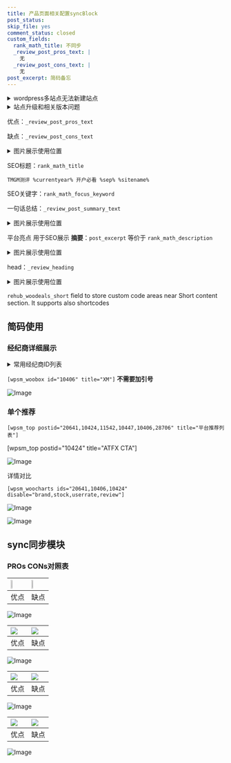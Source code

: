 ```yaml
---
title: 产品页面相关配置syncBlock
post_status: 
skip_file: yes
comment_status: closed
custom_fields:
  rank_math_title: 不同步
  _review_post_pros_text: |
    无
  _review_post_cons_text: |
    无
post_excerpt: 简码备忘
---
```

<details><summary>wordpress多站点无法新建站点</summary>

<li>和报错需要清理cookies一样的原因</li>
<li>wp-config.php里面<code>define( 'SUBDOMAIN_INSTALL', false );//子域名安装</code></li>
<li>新建子站点是用<code>define( 'SUBDOMAIN_INSTALL', true);//子域名安装</code> 完成以后，改成<code>false</code></li>
</details>

<details><summary>站点升级和相关版本问题</summary>

<p>wordpress：5.9.9
woocommerce：7.5.1
出现问题的地方：主题选项里面>><strong>Product layout >>compact style</strong></p>
<p>如何出现没有用过的字段 导致无法保存。先导出配置 然后进行修改，后面再次恢复即可。</p>
<p>出现部分字段无法显示时，需要返回默认布局后，对产品进行保存就好了。</p>
<p></p>
</details>

优点：`_review_post_pros_text`

缺点：`_review_post_cons_text`

<details><summary>图片展示使用位置</summary>

<img src="https://prod-files-secure.s3.us-west-2.amazonaws.com/39ed1227-6d7d-4570-be36-9ccd4a2c4241/f51d3d83-55d4-4bdf-9604-f37ec77ab556/Untitled.png?X-Amz-Algorithm=AWS4-HMAC-SHA256&X-Amz-Content-Sha256=UNSIGNED-PAYLOAD&X-Amz-Credential=ASIAZI2LB466Y2UF225S%2F20250629%2Fus-west-2%2Fs3%2Faws4_request&X-Amz-Date=20250629T045516Z&X-Amz-Expires=3600&X-Amz-Security-Token=IQoJb3JpZ2luX2VjEKD%2F%2F%2F%2F%2F%2F%2F%2F%2F%2FwEaCXVzLXdlc3QtMiJIMEYCIQCPruSPmbULrpLyj3WXSd3ZLoGJ2QctMNnr61Ju%2Ffm3SQIhAL9AZQGKGke03q7gTuTxLNvMx4AuVQJE0LMrVOtLMUGYKogECJn%2F%2F%2F%2F%2F%2F%2F%2F%2F%2FwEQABoMNjM3NDIzMTgzODA1Igy5DAdR%2B3QB9aVPTp4q3AOrCPOwItb3JjCcu%2BX18uoY7wwacMEZ2WzyJssjeFegYcruRVm6EKE6A5f0OIeqP4ybjddkESDqqeUljxtRmYBewio3d1A3U96bzCzX%2BqlH2ZEL7TA8Sah%2Basd2E1NaeTVnx7lJt2uzwRnWr11oNOLyOC6g03eFFH5kqSE0vUMsnSdUsohC6B%2BFT7de%2Fz1J0NuvhuOSAzCXeGP9vTzVa5b3qFD%2Fjbdls7116FeZsMu81eL23vJAWNIx%2Fez0M9qfrohOifYrI%2FadL0xCT%2F2EXDPQZXe9wdAj%2F8iBXy25tpjbUKfSVmz%2FhaZsZ6KZxzCqk3mgPp%2BgbI9QRqq1oypqwE9%2FrYrULwinA0H3L0G4%2BHo0l2AJPGicPRFE91YTgv2JQyu%2FLJyKdPbP5NID5NEw1azxZBSyotL8aw3JYVC%2BwqnlXWOyt1pGf4DyQuMaWuRPsHdPukixh%2B3kggZiF60ezwDy%2BEsH%2Fpp%2FynbmcTDlY8A96gxVm29G9gj2t9N4wbbLQxGm%2FTOooSXAa5UCbxFWIWyw%2B%2FZLQtj%2BRyB7OSk2JC%2F9dBbFLB2YLenVwv59i7GqxAoWG8aqW0k17kfFYkEWblstI%2Bjzrq6z9nq7bLAHC%2Bm6MQAhA14B9Uy3rzwuhjC8%2BoHDBjqkAVrIoGzbWicxcvuMH3ztWHftgLvW9iNrTWglkNCpxa7bjDm4Z%2B0pvTTbn%2BkHMP3J%2BIAtnrr9dC3qlukJnoqPpw5U2LnEmFzaNXZXI%2BfBh3HdiKFlCOE%2FbSRF77DYAN%2B6da795VChkuFvUTiEYzMOSEI1mEprMfwXgkjCMr6jgtJ7T4S9bwGezslNQ0gyUbXq7kx5IPAznswM4NThh6bdr%2FVHBkO1&X-Amz-Signature=8c45e6666f393b7875b48826487f668ac6cc2a494f5b0d543b3199491b0ecb5e&X-Amz-SignedHeaders=host&x-amz-checksum-mode=ENABLED&x-id=GetObject" alt="Image">
</details>

SEO标题：`rank_math_title`

`TMGM测评 %currentyear% 开户必看 %sep% %sitename%`

SEO关键字：`rank_math_focus_keyword`

一句话总结：`_review_post_summary_text`

<details><summary>图片展示使用位置</summary>

<img src="https://prod-files-secure.s3.us-west-2.amazonaws.com/39ed1227-6d7d-4570-be36-9ccd4a2c4241/4b96a922-296c-4f4e-8630-d1c870cbce01/Untitled.png?X-Amz-Algorithm=AWS4-HMAC-SHA256&X-Amz-Content-Sha256=UNSIGNED-PAYLOAD&X-Amz-Credential=ASIAZI2LB466WJIQN43Q%2F20250629%2Fus-west-2%2Fs3%2Faws4_request&X-Amz-Date=20250629T045516Z&X-Amz-Expires=3600&X-Amz-Security-Token=IQoJb3JpZ2luX2VjEKD%2F%2F%2F%2F%2F%2F%2F%2F%2F%2FwEaCXVzLXdlc3QtMiJHMEUCIQD83hMLu1eQjW6HvVvFZZ36H5%2BcaQbBrYwhmXHE9aIzxwIgQ1U2%2FIKt9S8CAEBTorou5hSzROP1TqgaubOMJ8E24QMqiAQImf%2F%2F%2F%2F%2F%2F%2F%2F%2F%2FARAAGgw2Mzc0MjMxODM4MDUiDMxUPgrnS3g%2BaKTx6SrcA80Mmxzq13%2F3hubUlr4KJf6e%2FL67DYHM8axFcGtk2lV%2BtJRjSb7bKHYHgxV3NlpS0yYFBE%2BM%2FlcNSKBC8mlNB%2Bv204VdZPnLLW58S%2BCziQlpA7CAULEKKA1DuLxhCxh4L0euw1Kim%2F0Nci7rV%2FhiuWa9WVct0NWds7IRmp0fB6q%2F8WLv%2Brw3KOz1einsLR8EJnLOT2gg7U2dwTrkwJ%2Fn3ghxyyIHCuFmQauRoIEbtATdiaCF3zX%2FZjpTJgxH%2B9wLMqR8fzZzkr2HmGLiYc3pK9PJqe0nNGJCNVJ0Z5c6v0sHqKSEtOTWvc5NevALgzYCp1DGa%2FRYfIcTr1gVd1%2BlKO9PPbjWO9pKNnfN3bvATQs1RYEeWA397PlKhBWJsH7zOpRu8uLCqSAOgMl4fAgI7ThpyXUsG8Hj6CqsvwEqaysyC8bEFSK5sptkqwJhcQx4dlZewkQdzdC9O%2BGGu%2B59FtGFmgrDUEnG0f7nvtUSyR6r29q%2BED0w0cEonThnqO0F8%2FMVgMXQN%2BjWBV4G1X7IypuO5HB6HlbKs3ND1%2F5NDfcfm1Ciev8qj23CmAAe69zvh5fOkqX0iJL63WDVsfYRQziPr7jvnDjyT6ufy44C5idf4kUMTMWUJeRPy1%2BfMOP5gcMGOqUBU7CVxgcn1VXa5VtyKWAR1xS%2Fv%2FNkESpp9Ff%2BjS73qNtIrjJAiaOeNKMwu1p5novasiwDgKCm%2B3Euz807zK94l%2Bhd6O6EsxS3JZnGHasn6ByjMOUFWmSkt5bAJMOKcX7QqeNXq5E3QeWvTSLR4O0y8x2Tcl9tsXIqE94oj2P%2BcWkAmtp4m%2BUaGj78BSV93umskTiDZSLXtSNcN%2FPtXErn492ya0dZ&X-Amz-Signature=d3c7b4fcc98722c696afea75f8a610706fecd59dcef6a50407274139bb2bcb46&X-Amz-SignedHeaders=host&x-amz-checksum-mode=ENABLED&x-id=GetObject" alt="Image">
</details>

平台亮点 用于SEO展示 **摘要**：`post_excerpt`  等价于 `rank_math_description`

<details><summary>图片展示使用位置</summary>

<img src="https://prod-files-secure.s3.us-west-2.amazonaws.com/39ed1227-6d7d-4570-be36-9ccd4a2c4241/1ee11f63-b60a-4dfe-a7a7-d58ff23b5d88/Untitled.png?X-Amz-Algorithm=AWS4-HMAC-SHA256&X-Amz-Content-Sha256=UNSIGNED-PAYLOAD&X-Amz-Credential=ASIAZI2LB466ZOYDHR3S%2F20250629%2Fus-west-2%2Fs3%2Faws4_request&X-Amz-Date=20250629T045517Z&X-Amz-Expires=3600&X-Amz-Security-Token=IQoJb3JpZ2luX2VjEKD%2F%2F%2F%2F%2F%2F%2F%2F%2F%2FwEaCXVzLXdlc3QtMiJGMEQCIFDhdYcwDiHTgCzr%2BFO%2BH%2FA%2FtQuz%2FuBwMOBq7cqd%2BSKsAiA1QMPU9kGKovlO6dRn%2FgUzIeZfbC684fQXspfUqRiPTCqIBAiZ%2F%2F%2F%2F%2F%2F%2F%2F%2F%2F8BEAAaDDYzNzQyMzE4MzgwNSIM3dW%2BPEnCQ6rNRsVfKtwDWx5V03exKVpIR8LrdGnHnW5zDovhUF48GGO9aArxlcJ%2Bv67rVcsuBwDugG0HzmJqkB1bxQUbZqRCl2nCIJYIOFokEwnUW0NnwioiLuX841%2BXVnLgTJs%2F3JWoun6k%2BYKV0j8ePOaCJKx963s%2BwXp%2BjoU4uG3k9BGknNcinqIagThMArP1Q%2F%2FjHAxJbjSa2Wd9hA0mhsdRf5EcODuQEU4FWzPgtR4oNdy7w8pG%2BExH78S9auUtzkgufMah1G7X8ighwN45Nm5%2BCZaTcJ8GBg30Uqe95CStE%2FFHUseFWOW4b1DDwST0Wf2dpokHx1HjdgZmcRJ2i4JVSTcgWkakLlAV%2BtHeIbfxmBAqb64ilKq4yHsVDZ10fyaPJWds2x6c8jz1K9BPI33okFzw4dEYikpWCv%2FSmVjVEBCNyURMyg5aqnijj2kBK3fIGY%2FpMvnLTGBWB%2F0FqPH1D21DaQUIdAax5WWeQGe4HA3U7qeBptBwj47aetUkSImlZIvf1E4oObVRaXiqqq%2BeLtfHtQ0mYrFWDAI8WaiQcgSvrt1DOLldCukeM2JFHGu%2BqQeiMigsgEY28uBSUQO2ncWZp3zNwIm1CpNig8SgbQsutRWbhZGCrBG3s6ac4TUXfncxW8wwqPmBwwY6pgFmF%2BnMngIchsIFTsCp4m7YR03z2YXfaX%2F9KjC2E7Pv6NFbjSRlcnOK2H2pYvSPm0bGFA3K6a%2FOmhTZG6ZYu%2B1wydd8sjoJZEaALIOo6uUIBIaacg%2FYvev%2BEEtAEbf7sDX%2FxzEjAOa%2BEv5JbGRW%2FyPWGRooDY0bqpOoRAd6Ad0fJnkukediYpOhTJAwFB46UXnxEOPNYGJnKAx2KvKjxuFkqTprQfiA&X-Amz-Signature=b36fcca0869e8b26a852a885d9e888a9dfba576939ab407a96c8f3d392caed52&X-Amz-SignedHeaders=host&x-amz-checksum-mode=ENABLED&x-id=GetObject" alt="Image">
<img src="https://prod-files-secure.s3.us-west-2.amazonaws.com/39ed1227-6d7d-4570-be36-9ccd4a2c4241/ad4118b5-78d8-4fbe-801e-3b29b5d99c01/Untitled.png?X-Amz-Algorithm=AWS4-HMAC-SHA256&X-Amz-Content-Sha256=UNSIGNED-PAYLOAD&X-Amz-Credential=ASIAZI2LB466ZOYDHR3S%2F20250629%2Fus-west-2%2Fs3%2Faws4_request&X-Amz-Date=20250629T045517Z&X-Amz-Expires=3600&X-Amz-Security-Token=IQoJb3JpZ2luX2VjEKD%2F%2F%2F%2F%2F%2F%2F%2F%2F%2FwEaCXVzLXdlc3QtMiJGMEQCIFDhdYcwDiHTgCzr%2BFO%2BH%2FA%2FtQuz%2FuBwMOBq7cqd%2BSKsAiA1QMPU9kGKovlO6dRn%2FgUzIeZfbC684fQXspfUqRiPTCqIBAiZ%2F%2F%2F%2F%2F%2F%2F%2F%2F%2F8BEAAaDDYzNzQyMzE4MzgwNSIM3dW%2BPEnCQ6rNRsVfKtwDWx5V03exKVpIR8LrdGnHnW5zDovhUF48GGO9aArxlcJ%2Bv67rVcsuBwDugG0HzmJqkB1bxQUbZqRCl2nCIJYIOFokEwnUW0NnwioiLuX841%2BXVnLgTJs%2F3JWoun6k%2BYKV0j8ePOaCJKx963s%2BwXp%2BjoU4uG3k9BGknNcinqIagThMArP1Q%2F%2FjHAxJbjSa2Wd9hA0mhsdRf5EcODuQEU4FWzPgtR4oNdy7w8pG%2BExH78S9auUtzkgufMah1G7X8ighwN45Nm5%2BCZaTcJ8GBg30Uqe95CStE%2FFHUseFWOW4b1DDwST0Wf2dpokHx1HjdgZmcRJ2i4JVSTcgWkakLlAV%2BtHeIbfxmBAqb64ilKq4yHsVDZ10fyaPJWds2x6c8jz1K9BPI33okFzw4dEYikpWCv%2FSmVjVEBCNyURMyg5aqnijj2kBK3fIGY%2FpMvnLTGBWB%2F0FqPH1D21DaQUIdAax5WWeQGe4HA3U7qeBptBwj47aetUkSImlZIvf1E4oObVRaXiqqq%2BeLtfHtQ0mYrFWDAI8WaiQcgSvrt1DOLldCukeM2JFHGu%2BqQeiMigsgEY28uBSUQO2ncWZp3zNwIm1CpNig8SgbQsutRWbhZGCrBG3s6ac4TUXfncxW8wwqPmBwwY6pgFmF%2BnMngIchsIFTsCp4m7YR03z2YXfaX%2F9KjC2E7Pv6NFbjSRlcnOK2H2pYvSPm0bGFA3K6a%2FOmhTZG6ZYu%2B1wydd8sjoJZEaALIOo6uUIBIaacg%2FYvev%2BEEtAEbf7sDX%2FxzEjAOa%2BEv5JbGRW%2FyPWGRooDY0bqpOoRAd6Ad0fJnkukediYpOhTJAwFB46UXnxEOPNYGJnKAx2KvKjxuFkqTprQfiA&X-Amz-Signature=49482b6c81601cd8672f30a39819d5c0f4ea0b2389d1d4a617da7822d105ab79&X-Amz-SignedHeaders=host&x-amz-checksum-mode=ENABLED&x-id=GetObject" alt="Image">
<img src="https://prod-files-secure.s3.us-west-2.amazonaws.com/39ed1227-6d7d-4570-be36-9ccd4a2c4241/a38cf7c9-a79c-4b64-9e94-13589fe0758b/Untitled.png?X-Amz-Algorithm=AWS4-HMAC-SHA256&X-Amz-Content-Sha256=UNSIGNED-PAYLOAD&X-Amz-Credential=ASIAZI2LB466ZOYDHR3S%2F20250629%2Fus-west-2%2Fs3%2Faws4_request&X-Amz-Date=20250629T045517Z&X-Amz-Expires=3600&X-Amz-Security-Token=IQoJb3JpZ2luX2VjEKD%2F%2F%2F%2F%2F%2F%2F%2F%2F%2FwEaCXVzLXdlc3QtMiJGMEQCIFDhdYcwDiHTgCzr%2BFO%2BH%2FA%2FtQuz%2FuBwMOBq7cqd%2BSKsAiA1QMPU9kGKovlO6dRn%2FgUzIeZfbC684fQXspfUqRiPTCqIBAiZ%2F%2F%2F%2F%2F%2F%2F%2F%2F%2F8BEAAaDDYzNzQyMzE4MzgwNSIM3dW%2BPEnCQ6rNRsVfKtwDWx5V03exKVpIR8LrdGnHnW5zDovhUF48GGO9aArxlcJ%2Bv67rVcsuBwDugG0HzmJqkB1bxQUbZqRCl2nCIJYIOFokEwnUW0NnwioiLuX841%2BXVnLgTJs%2F3JWoun6k%2BYKV0j8ePOaCJKx963s%2BwXp%2BjoU4uG3k9BGknNcinqIagThMArP1Q%2F%2FjHAxJbjSa2Wd9hA0mhsdRf5EcODuQEU4FWzPgtR4oNdy7w8pG%2BExH78S9auUtzkgufMah1G7X8ighwN45Nm5%2BCZaTcJ8GBg30Uqe95CStE%2FFHUseFWOW4b1DDwST0Wf2dpokHx1HjdgZmcRJ2i4JVSTcgWkakLlAV%2BtHeIbfxmBAqb64ilKq4yHsVDZ10fyaPJWds2x6c8jz1K9BPI33okFzw4dEYikpWCv%2FSmVjVEBCNyURMyg5aqnijj2kBK3fIGY%2FpMvnLTGBWB%2F0FqPH1D21DaQUIdAax5WWeQGe4HA3U7qeBptBwj47aetUkSImlZIvf1E4oObVRaXiqqq%2BeLtfHtQ0mYrFWDAI8WaiQcgSvrt1DOLldCukeM2JFHGu%2BqQeiMigsgEY28uBSUQO2ncWZp3zNwIm1CpNig8SgbQsutRWbhZGCrBG3s6ac4TUXfncxW8wwqPmBwwY6pgFmF%2BnMngIchsIFTsCp4m7YR03z2YXfaX%2F9KjC2E7Pv6NFbjSRlcnOK2H2pYvSPm0bGFA3K6a%2FOmhTZG6ZYu%2B1wydd8sjoJZEaALIOo6uUIBIaacg%2FYvev%2BEEtAEbf7sDX%2FxzEjAOa%2BEv5JbGRW%2FyPWGRooDY0bqpOoRAd6Ad0fJnkukediYpOhTJAwFB46UXnxEOPNYGJnKAx2KvKjxuFkqTprQfiA&X-Amz-Signature=8c6a1af556e3d64de1e51d0bb1850f2c200bafd67616294629b809b373e45650&X-Amz-SignedHeaders=host&x-amz-checksum-mode=ENABLED&x-id=GetObject" alt="Image">
<img src="https://prod-files-secure.s3.us-west-2.amazonaws.com/39ed1227-6d7d-4570-be36-9ccd4a2c4241/7da6fc1e-d2ac-42ae-8c75-cb5749aa18f6/Untitled.png?X-Amz-Algorithm=AWS4-HMAC-SHA256&X-Amz-Content-Sha256=UNSIGNED-PAYLOAD&X-Amz-Credential=ASIAZI2LB466ZOYDHR3S%2F20250629%2Fus-west-2%2Fs3%2Faws4_request&X-Amz-Date=20250629T045517Z&X-Amz-Expires=3600&X-Amz-Security-Token=IQoJb3JpZ2luX2VjEKD%2F%2F%2F%2F%2F%2F%2F%2F%2F%2FwEaCXVzLXdlc3QtMiJGMEQCIFDhdYcwDiHTgCzr%2BFO%2BH%2FA%2FtQuz%2FuBwMOBq7cqd%2BSKsAiA1QMPU9kGKovlO6dRn%2FgUzIeZfbC684fQXspfUqRiPTCqIBAiZ%2F%2F%2F%2F%2F%2F%2F%2F%2F%2F8BEAAaDDYzNzQyMzE4MzgwNSIM3dW%2BPEnCQ6rNRsVfKtwDWx5V03exKVpIR8LrdGnHnW5zDovhUF48GGO9aArxlcJ%2Bv67rVcsuBwDugG0HzmJqkB1bxQUbZqRCl2nCIJYIOFokEwnUW0NnwioiLuX841%2BXVnLgTJs%2F3JWoun6k%2BYKV0j8ePOaCJKx963s%2BwXp%2BjoU4uG3k9BGknNcinqIagThMArP1Q%2F%2FjHAxJbjSa2Wd9hA0mhsdRf5EcODuQEU4FWzPgtR4oNdy7w8pG%2BExH78S9auUtzkgufMah1G7X8ighwN45Nm5%2BCZaTcJ8GBg30Uqe95CStE%2FFHUseFWOW4b1DDwST0Wf2dpokHx1HjdgZmcRJ2i4JVSTcgWkakLlAV%2BtHeIbfxmBAqb64ilKq4yHsVDZ10fyaPJWds2x6c8jz1K9BPI33okFzw4dEYikpWCv%2FSmVjVEBCNyURMyg5aqnijj2kBK3fIGY%2FpMvnLTGBWB%2F0FqPH1D21DaQUIdAax5WWeQGe4HA3U7qeBptBwj47aetUkSImlZIvf1E4oObVRaXiqqq%2BeLtfHtQ0mYrFWDAI8WaiQcgSvrt1DOLldCukeM2JFHGu%2BqQeiMigsgEY28uBSUQO2ncWZp3zNwIm1CpNig8SgbQsutRWbhZGCrBG3s6ac4TUXfncxW8wwqPmBwwY6pgFmF%2BnMngIchsIFTsCp4m7YR03z2YXfaX%2F9KjC2E7Pv6NFbjSRlcnOK2H2pYvSPm0bGFA3K6a%2FOmhTZG6ZYu%2B1wydd8sjoJZEaALIOo6uUIBIaacg%2FYvev%2BEEtAEbf7sDX%2FxzEjAOa%2BEv5JbGRW%2FyPWGRooDY0bqpOoRAd6Ad0fJnkukediYpOhTJAwFB46UXnxEOPNYGJnKAx2KvKjxuFkqTprQfiA&X-Amz-Signature=d4da73557d6a15387db298bddf304018d5ca0184d694905efa5beab4550b9417&X-Amz-SignedHeaders=host&x-amz-checksum-mode=ENABLED&x-id=GetObject" alt="Image">
<img src="https://prod-files-secure.s3.us-west-2.amazonaws.com/39ed1227-6d7d-4570-be36-9ccd4a2c4241/7e97f40a-eaee-47f5-b2f9-475f96808fa7/Untitled.png?X-Amz-Algorithm=AWS4-HMAC-SHA256&X-Amz-Content-Sha256=UNSIGNED-PAYLOAD&X-Amz-Credential=ASIAZI2LB466ZOYDHR3S%2F20250629%2Fus-west-2%2Fs3%2Faws4_request&X-Amz-Date=20250629T045517Z&X-Amz-Expires=3600&X-Amz-Security-Token=IQoJb3JpZ2luX2VjEKD%2F%2F%2F%2F%2F%2F%2F%2F%2F%2FwEaCXVzLXdlc3QtMiJGMEQCIFDhdYcwDiHTgCzr%2BFO%2BH%2FA%2FtQuz%2FuBwMOBq7cqd%2BSKsAiA1QMPU9kGKovlO6dRn%2FgUzIeZfbC684fQXspfUqRiPTCqIBAiZ%2F%2F%2F%2F%2F%2F%2F%2F%2F%2F8BEAAaDDYzNzQyMzE4MzgwNSIM3dW%2BPEnCQ6rNRsVfKtwDWx5V03exKVpIR8LrdGnHnW5zDovhUF48GGO9aArxlcJ%2Bv67rVcsuBwDugG0HzmJqkB1bxQUbZqRCl2nCIJYIOFokEwnUW0NnwioiLuX841%2BXVnLgTJs%2F3JWoun6k%2BYKV0j8ePOaCJKx963s%2BwXp%2BjoU4uG3k9BGknNcinqIagThMArP1Q%2F%2FjHAxJbjSa2Wd9hA0mhsdRf5EcODuQEU4FWzPgtR4oNdy7w8pG%2BExH78S9auUtzkgufMah1G7X8ighwN45Nm5%2BCZaTcJ8GBg30Uqe95CStE%2FFHUseFWOW4b1DDwST0Wf2dpokHx1HjdgZmcRJ2i4JVSTcgWkakLlAV%2BtHeIbfxmBAqb64ilKq4yHsVDZ10fyaPJWds2x6c8jz1K9BPI33okFzw4dEYikpWCv%2FSmVjVEBCNyURMyg5aqnijj2kBK3fIGY%2FpMvnLTGBWB%2F0FqPH1D21DaQUIdAax5WWeQGe4HA3U7qeBptBwj47aetUkSImlZIvf1E4oObVRaXiqqq%2BeLtfHtQ0mYrFWDAI8WaiQcgSvrt1DOLldCukeM2JFHGu%2BqQeiMigsgEY28uBSUQO2ncWZp3zNwIm1CpNig8SgbQsutRWbhZGCrBG3s6ac4TUXfncxW8wwqPmBwwY6pgFmF%2BnMngIchsIFTsCp4m7YR03z2YXfaX%2F9KjC2E7Pv6NFbjSRlcnOK2H2pYvSPm0bGFA3K6a%2FOmhTZG6ZYu%2B1wydd8sjoJZEaALIOo6uUIBIaacg%2FYvev%2BEEtAEbf7sDX%2FxzEjAOa%2BEv5JbGRW%2FyPWGRooDY0bqpOoRAd6Ad0fJnkukediYpOhTJAwFB46UXnxEOPNYGJnKAx2KvKjxuFkqTprQfiA&X-Amz-Signature=17124537e86820600e6b7417a253dc597470255248fd994c1a5875ad49fbe439&X-Amz-SignedHeaders=host&x-amz-checksum-mode=ENABLED&x-id=GetObject" alt="Image">
</details>

head：`_review_heading`

<details><summary>图片展示使用位置</summary>

<img src="https://prod-files-secure.s3.us-west-2.amazonaws.com/39ed1227-6d7d-4570-be36-9ccd4a2c4241/3a4650ad-9887-415c-889a-edd51fa54f27/Untitled.png?X-Amz-Algorithm=AWS4-HMAC-SHA256&X-Amz-Content-Sha256=UNSIGNED-PAYLOAD&X-Amz-Credential=ASIAZI2LB4664WBRBS6O%2F20250629%2Fus-west-2%2Fs3%2Faws4_request&X-Amz-Date=20250629T045517Z&X-Amz-Expires=3600&X-Amz-Security-Token=IQoJb3JpZ2luX2VjEKD%2F%2F%2F%2F%2F%2F%2F%2F%2F%2FwEaCXVzLXdlc3QtMiJHMEUCIDEV5k3M4o8Uj5GekbgJ8jhAY9wmv%2FcDVzC%2BkbeJDsZwAiEApGIBjb3r4K2%2BT17bNk%2BNmxDWowumkcDBsaNsZhnCjqUqiAQImf%2F%2F%2F%2F%2F%2F%2F%2F%2F%2FARAAGgw2Mzc0MjMxODM4MDUiDKtwRO43PSFaZuKT2SrcA3a3MlGo0BFgl5PHqRswDqCXUvi2NexdGtX%2BXSLExkRXfanJ%2BwbfigEf2t%2B0A%2B4AIXROYu%2FxWLj3CvnzK46%2B43ZHAVEpXgmdfFG026cE2Ctj1%2B2xKBPSRhJUrp4RAmtCocIdvwWsUkcHP91rAqZBnkf0skc7IoWplWgejsMSR8Hpa3fSnhUn6Jm88Lbaqv65XXws7yfve4eK7HmLke5i7JrOn4dIfTkVUYqkgnhaxAOcZjRZCBBqfl85ptGjIsCNSizWEzoijlS2ZoLsU1pI7wO%2BkvqQ%2Bg3IO79UCq4JLFRwJHdnnYk4veYuMqX3LM%2FHtV%2F9B0Qzeo0XOCTgvjANO8XT%2Bz775gOOQSKqZKp7AXV7pgp%2BA%2BA24Esc2HGio%2FcV%2FGtdl83x%2FH6c75FwiiSShANAEWJho8ixwyvVP0AdS2agdE%2FNYtD1yQgniobaigFBG36wlZIyDpp9Vk9rfPkKMmWDbKW96RCnfbBgrbDMe38VtdTSPG1ebg6cTep0Gu%2BuWlosfLguTE6osAaYVkCXgjqU%2BQy9gNFVWjLupiSzn21gkMjo9fLvjEm7IV1Kk0CNy2yHuewSDoyKKyaqg0j9Dt73xQVqGGsWjjFSwOr%2Bi9ITg67HIYoY17VCczPLMOv1gcMGOqUBMCQ24GohMy9nY%2B9boa0DPVQd%2BU6e2kg54ypsXWmjEdvi53X9tOKCH2A%2Fo7OSGwMHJL6VEid70sGKmOkjipuxD44il9f9QWmZUnmcI8z1Z4hN6qxYZfXzCxPEhcGfmoIVLmUUeB3kZKuLQqIdTDibHoAkqTyyVfUPtOFoY3CSc2797ssivueypD2utGn9Kkb9GiOZZlo6%2BtN83bQzfFY4Pugi2obD&X-Amz-Signature=7e8f7edac8c648b21129f94bbae86a17f322499c0486bbc9cf3541674cd03825&X-Amz-SignedHeaders=host&x-amz-checksum-mode=ENABLED&x-id=GetObject" alt="Image">
</details>

`rehub_woodeals_short`	field to store custom code areas near Short content section. It supports also shortcodes



## 简码使用

### 经纪商详细展示

<details><summary>常用经纪商ID列表</summary>

<pre><code class="php">嘉盛 ===> 20641  [wpsm_woobox id="20641" title="嘉盛"]
易信easymarkets ===> 11542  [wpsm_woobox id="11542" title="易信easymarkets"]
ATFX外汇 ===> 10424  [wpsm_woobox id="10424" title="ATFX"]
XM ===> 10406  [wpsm_woobox id="10406" title="XM"]
TMGM ===> 29622  [wpsm_woobox id="29622" title="TMGM"]
HYCM ===> 10447  [wpsm_woobox id="10447" title="HYCM"]
fpmarkets澳福外汇 ===> 20639  [wpsm_woobox id="20639" title="fpmarkets澳福外汇"]</code></pre>
</details>

`[wpsm_woobox id="10406" title="XM"]` **不需要加引号**

![Image](https://prod-files-secure.s3.us-west-2.amazonaws.com/39ed1227-6d7d-4570-be36-9ccd4a2c4241/4f898f9d-0fa7-4e43-acd3-ac6bc7be575a/Untitled.png?X-Amz-Algorithm=AWS4-HMAC-SHA256&X-Amz-Content-Sha256=UNSIGNED-PAYLOAD&X-Amz-Credential=ASIAZI2LB466UPJ36EU7%2F20250629%2Fus-west-2%2Fs3%2Faws4_request&X-Amz-Date=20250629T045515Z&X-Amz-Expires=3600&X-Amz-Security-Token=IQoJb3JpZ2luX2VjEKD%2F%2F%2F%2F%2F%2F%2F%2F%2F%2FwEaCXVzLXdlc3QtMiJGMEQCIHpKSwOKAHnEzEwqXJPqTKF7XgevwZkwl0cE8kxyY6UOAiAP7BXP80tNrXMOSDMdY71Z6QWRLFjeS0ObR3sEAUJ5CCqIBAiZ%2F%2F%2F%2F%2F%2F%2F%2F%2F%2F8BEAAaDDYzNzQyMzE4MzgwNSIM7FAG3lkl7%2BaDowoZKtwD6lkRVsXUEw%2BH5EVG2VndHPdUl3oxXhbHLWTKx%2BEDNVwdudCrrRSKYCDe8bL9DxUjYjWYkUNWwm3RhvKJ895OgyK62SpyjcjkqfBsd3Bzs%2BixtlRn3%2FwbOiJ%2BZ5pPR7FOLAq4zKgdu8AIzR5jTj5kK50uSO2MUgE6a4TOR%2FMO%2FpfoZdipDtoWPaNWrmmldDxuSAK%2Fum4u1gBPufB5c7cD%2Bs%2F0r7fkTFO2Zb7n1By8wjpwEMbwDOcbRRIbOAfiuVwsEYMRAvtfWeNMWR8KiOe8C0Ses%2BckhVzSUf%2FLg%2B%2BhhkSSiXJZzf0Aabuizy36ia%2F3ZPd7n%2B5xNu%2FQcJzq8fExFa%2FXVoPBzthBRjVZPid6iQ1Wuk3%2F2gbMdFYKcmo%2FA4UyoCj3S5h43LNvwHrKeb%2FUJrefanOmQIo74yEoGCbKeozdQD0xwC8%2FxMVwHvaq%2F4LDODKQ7uYwiAMDk8OMmXglNW0rTo%2F9s3NwvAkfAnx3gYfdScbQaQQudPE7wXM%2BmZBxeHNpQOg7x6gk%2BAb2B8ReUVb3P0t9geCt7rfSFpCwWgfmMa7hI3verrl%2F2kIC58q%2BTFAbXC5gCloyPANK620dYrmSP5zTq7gkguwphvnCYBqh%2FVsQlGKOC4cdqNIwkP%2BBwwY6pgHCsxIT7MKBt0TEz1Lrokx2KF6NG1E9Mv552rbwcudRcS8AXWAMhlCv3O%2FoQY8ZoJ9%2Fvhgkxgl3idNsI1eg5que18tMrN%2BS3zeSgfWy0HiyBjjNNh5Jz9S6oCdxekjze8tTNEqOPC5U3MIfBlMctx4T0aEYlU0u%2F1ETVlnsSTLoPBV6%2FtpM3ASiWXERSBK%2Fd58OYWMlvg%2Fz69csfeyVKSVMH%2F8j1q5g&X-Amz-Signature=deef804f6f5782e3aa7f4a732dcba3a279cf108601781531aaca4ccca93bc67b&X-Amz-SignedHeaders=host&x-amz-checksum-mode=ENABLED&x-id=GetObject)

### 单个推荐
`[wpsm_top postid="20641,10424,11542,10447,10406,28706" title="平台推荐列表"]`

[wpsm_top postid="10424" title="ATFX CTA"]

![Image](https://prod-files-secure.s3.us-west-2.amazonaws.com/39ed1227-6d7d-4570-be36-9ccd4a2c4241/5ac620dc-51a8-48b6-b55d-91f47299193c/Untitled.png?X-Amz-Algorithm=AWS4-HMAC-SHA256&X-Amz-Content-Sha256=UNSIGNED-PAYLOAD&X-Amz-Credential=ASIAZI2LB466UPJ36EU7%2F20250629%2Fus-west-2%2Fs3%2Faws4_request&X-Amz-Date=20250629T045515Z&X-Amz-Expires=3600&X-Amz-Security-Token=IQoJb3JpZ2luX2VjEKD%2F%2F%2F%2F%2F%2F%2F%2F%2F%2FwEaCXVzLXdlc3QtMiJGMEQCIHpKSwOKAHnEzEwqXJPqTKF7XgevwZkwl0cE8kxyY6UOAiAP7BXP80tNrXMOSDMdY71Z6QWRLFjeS0ObR3sEAUJ5CCqIBAiZ%2F%2F%2F%2F%2F%2F%2F%2F%2F%2F8BEAAaDDYzNzQyMzE4MzgwNSIM7FAG3lkl7%2BaDowoZKtwD6lkRVsXUEw%2BH5EVG2VndHPdUl3oxXhbHLWTKx%2BEDNVwdudCrrRSKYCDe8bL9DxUjYjWYkUNWwm3RhvKJ895OgyK62SpyjcjkqfBsd3Bzs%2BixtlRn3%2FwbOiJ%2BZ5pPR7FOLAq4zKgdu8AIzR5jTj5kK50uSO2MUgE6a4TOR%2FMO%2FpfoZdipDtoWPaNWrmmldDxuSAK%2Fum4u1gBPufB5c7cD%2Bs%2F0r7fkTFO2Zb7n1By8wjpwEMbwDOcbRRIbOAfiuVwsEYMRAvtfWeNMWR8KiOe8C0Ses%2BckhVzSUf%2FLg%2B%2BhhkSSiXJZzf0Aabuizy36ia%2F3ZPd7n%2B5xNu%2FQcJzq8fExFa%2FXVoPBzthBRjVZPid6iQ1Wuk3%2F2gbMdFYKcmo%2FA4UyoCj3S5h43LNvwHrKeb%2FUJrefanOmQIo74yEoGCbKeozdQD0xwC8%2FxMVwHvaq%2F4LDODKQ7uYwiAMDk8OMmXglNW0rTo%2F9s3NwvAkfAnx3gYfdScbQaQQudPE7wXM%2BmZBxeHNpQOg7x6gk%2BAb2B8ReUVb3P0t9geCt7rfSFpCwWgfmMa7hI3verrl%2F2kIC58q%2BTFAbXC5gCloyPANK620dYrmSP5zTq7gkguwphvnCYBqh%2FVsQlGKOC4cdqNIwkP%2BBwwY6pgHCsxIT7MKBt0TEz1Lrokx2KF6NG1E9Mv552rbwcudRcS8AXWAMhlCv3O%2FoQY8ZoJ9%2Fvhgkxgl3idNsI1eg5que18tMrN%2BS3zeSgfWy0HiyBjjNNh5Jz9S6oCdxekjze8tTNEqOPC5U3MIfBlMctx4T0aEYlU0u%2F1ETVlnsSTLoPBV6%2FtpM3ASiWXERSBK%2Fd58OYWMlvg%2Fz69csfeyVKSVMH%2F8j1q5g&X-Amz-Signature=12b6c4350b6dcf787fb4eca48820136b51cb944c1f422568a417d1fa41e1d0b9&X-Amz-SignedHeaders=host&x-amz-checksum-mode=ENABLED&x-id=GetObject)

详情对比

`[wpsm_woocharts ids="20641,10406,10424" disable="brand,stock,userrate,review"]`

![Image](https://prod-files-secure.s3.us-west-2.amazonaws.com/39ed1227-6d7d-4570-be36-9ccd4a2c4241/bf3ba45f-b9f3-4295-8aef-b4a495fd25f4/Untitled.png?X-Amz-Algorithm=AWS4-HMAC-SHA256&X-Amz-Content-Sha256=UNSIGNED-PAYLOAD&X-Amz-Credential=ASIAZI2LB466UPJ36EU7%2F20250629%2Fus-west-2%2Fs3%2Faws4_request&X-Amz-Date=20250629T045515Z&X-Amz-Expires=3600&X-Amz-Security-Token=IQoJb3JpZ2luX2VjEKD%2F%2F%2F%2F%2F%2F%2F%2F%2F%2FwEaCXVzLXdlc3QtMiJGMEQCIHpKSwOKAHnEzEwqXJPqTKF7XgevwZkwl0cE8kxyY6UOAiAP7BXP80tNrXMOSDMdY71Z6QWRLFjeS0ObR3sEAUJ5CCqIBAiZ%2F%2F%2F%2F%2F%2F%2F%2F%2F%2F8BEAAaDDYzNzQyMzE4MzgwNSIM7FAG3lkl7%2BaDowoZKtwD6lkRVsXUEw%2BH5EVG2VndHPdUl3oxXhbHLWTKx%2BEDNVwdudCrrRSKYCDe8bL9DxUjYjWYkUNWwm3RhvKJ895OgyK62SpyjcjkqfBsd3Bzs%2BixtlRn3%2FwbOiJ%2BZ5pPR7FOLAq4zKgdu8AIzR5jTj5kK50uSO2MUgE6a4TOR%2FMO%2FpfoZdipDtoWPaNWrmmldDxuSAK%2Fum4u1gBPufB5c7cD%2Bs%2F0r7fkTFO2Zb7n1By8wjpwEMbwDOcbRRIbOAfiuVwsEYMRAvtfWeNMWR8KiOe8C0Ses%2BckhVzSUf%2FLg%2B%2BhhkSSiXJZzf0Aabuizy36ia%2F3ZPd7n%2B5xNu%2FQcJzq8fExFa%2FXVoPBzthBRjVZPid6iQ1Wuk3%2F2gbMdFYKcmo%2FA4UyoCj3S5h43LNvwHrKeb%2FUJrefanOmQIo74yEoGCbKeozdQD0xwC8%2FxMVwHvaq%2F4LDODKQ7uYwiAMDk8OMmXglNW0rTo%2F9s3NwvAkfAnx3gYfdScbQaQQudPE7wXM%2BmZBxeHNpQOg7x6gk%2BAb2B8ReUVb3P0t9geCt7rfSFpCwWgfmMa7hI3verrl%2F2kIC58q%2BTFAbXC5gCloyPANK620dYrmSP5zTq7gkguwphvnCYBqh%2FVsQlGKOC4cdqNIwkP%2BBwwY6pgHCsxIT7MKBt0TEz1Lrokx2KF6NG1E9Mv552rbwcudRcS8AXWAMhlCv3O%2FoQY8ZoJ9%2Fvhgkxgl3idNsI1eg5que18tMrN%2BS3zeSgfWy0HiyBjjNNh5Jz9S6oCdxekjze8tTNEqOPC5U3MIfBlMctx4T0aEYlU0u%2F1ETVlnsSTLoPBV6%2FtpM3ASiWXERSBK%2Fd58OYWMlvg%2Fz69csfeyVKSVMH%2F8j1q5g&X-Amz-Signature=0ce7b811c616e2c433640f1afdff4410e815371b8e507aee886af2b49a20850a&X-Amz-SignedHeaders=host&x-amz-checksum-mode=ENABLED&x-id=GetObject)

![Image](https://prod-files-secure.s3.us-west-2.amazonaws.com/39ed1227-6d7d-4570-be36-9ccd4a2c4241/30bc56ef-f383-4b48-9768-2ebc9e436ec0/Untitled.png?X-Amz-Algorithm=AWS4-HMAC-SHA256&X-Amz-Content-Sha256=UNSIGNED-PAYLOAD&X-Amz-Credential=ASIAZI2LB466UPJ36EU7%2F20250629%2Fus-west-2%2Fs3%2Faws4_request&X-Amz-Date=20250629T045515Z&X-Amz-Expires=3600&X-Amz-Security-Token=IQoJb3JpZ2luX2VjEKD%2F%2F%2F%2F%2F%2F%2F%2F%2F%2FwEaCXVzLXdlc3QtMiJGMEQCIHpKSwOKAHnEzEwqXJPqTKF7XgevwZkwl0cE8kxyY6UOAiAP7BXP80tNrXMOSDMdY71Z6QWRLFjeS0ObR3sEAUJ5CCqIBAiZ%2F%2F%2F%2F%2F%2F%2F%2F%2F%2F8BEAAaDDYzNzQyMzE4MzgwNSIM7FAG3lkl7%2BaDowoZKtwD6lkRVsXUEw%2BH5EVG2VndHPdUl3oxXhbHLWTKx%2BEDNVwdudCrrRSKYCDe8bL9DxUjYjWYkUNWwm3RhvKJ895OgyK62SpyjcjkqfBsd3Bzs%2BixtlRn3%2FwbOiJ%2BZ5pPR7FOLAq4zKgdu8AIzR5jTj5kK50uSO2MUgE6a4TOR%2FMO%2FpfoZdipDtoWPaNWrmmldDxuSAK%2Fum4u1gBPufB5c7cD%2Bs%2F0r7fkTFO2Zb7n1By8wjpwEMbwDOcbRRIbOAfiuVwsEYMRAvtfWeNMWR8KiOe8C0Ses%2BckhVzSUf%2FLg%2B%2BhhkSSiXJZzf0Aabuizy36ia%2F3ZPd7n%2B5xNu%2FQcJzq8fExFa%2FXVoPBzthBRjVZPid6iQ1Wuk3%2F2gbMdFYKcmo%2FA4UyoCj3S5h43LNvwHrKeb%2FUJrefanOmQIo74yEoGCbKeozdQD0xwC8%2FxMVwHvaq%2F4LDODKQ7uYwiAMDk8OMmXglNW0rTo%2F9s3NwvAkfAnx3gYfdScbQaQQudPE7wXM%2BmZBxeHNpQOg7x6gk%2BAb2B8ReUVb3P0t9geCt7rfSFpCwWgfmMa7hI3verrl%2F2kIC58q%2BTFAbXC5gCloyPANK620dYrmSP5zTq7gkguwphvnCYBqh%2FVsQlGKOC4cdqNIwkP%2BBwwY6pgHCsxIT7MKBt0TEz1Lrokx2KF6NG1E9Mv552rbwcudRcS8AXWAMhlCv3O%2FoQY8ZoJ9%2Fvhgkxgl3idNsI1eg5que18tMrN%2BS3zeSgfWy0HiyBjjNNh5Jz9S6oCdxekjze8tTNEqOPC5U3MIfBlMctx4T0aEYlU0u%2F1ETVlnsSTLoPBV6%2FtpM3ASiWXERSBK%2Fd58OYWMlvg%2Fz69csfeyVKSVMH%2F8j1q5g&X-Amz-Signature=e8dffeb3c0fc95f4e8aa85cc9984eadd0a6417567f81a29e7293f069cb20e3e0&X-Amz-SignedHeaders=host&x-amz-checksum-mode=ENABLED&x-id=GetObject)

## sync同步模块

### PROs CONs对照表

| <img src="https://cdn.ifttt.fun/gh/jarlin8/OSS@main/icons/customize/pros.svg" height="auto" width="37.3%"> | <img src="https://cdn.ifttt.fun/gh/jarlin8/OSS@main/icons/customize/cons.svg" height="auto" width="28.8%"> |
| :--- | :--- |
| 优点 | 缺点 |

![Image](https://prod-files-secure.s3.us-west-2.amazonaws.com/39ed1227-6d7d-4570-be36-9ccd4a2c4241/8742b755-dfb5-4004-9a5f-d6e561664bd8/Untitled.png?X-Amz-Algorithm=AWS4-HMAC-SHA256&X-Amz-Content-Sha256=UNSIGNED-PAYLOAD&X-Amz-Credential=ASIAZI2LB466UPJ36EU7%2F20250629%2Fus-west-2%2Fs3%2Faws4_request&X-Amz-Date=20250629T045515Z&X-Amz-Expires=3600&X-Amz-Security-Token=IQoJb3JpZ2luX2VjEKD%2F%2F%2F%2F%2F%2F%2F%2F%2F%2FwEaCXVzLXdlc3QtMiJGMEQCIHpKSwOKAHnEzEwqXJPqTKF7XgevwZkwl0cE8kxyY6UOAiAP7BXP80tNrXMOSDMdY71Z6QWRLFjeS0ObR3sEAUJ5CCqIBAiZ%2F%2F%2F%2F%2F%2F%2F%2F%2F%2F8BEAAaDDYzNzQyMzE4MzgwNSIM7FAG3lkl7%2BaDowoZKtwD6lkRVsXUEw%2BH5EVG2VndHPdUl3oxXhbHLWTKx%2BEDNVwdudCrrRSKYCDe8bL9DxUjYjWYkUNWwm3RhvKJ895OgyK62SpyjcjkqfBsd3Bzs%2BixtlRn3%2FwbOiJ%2BZ5pPR7FOLAq4zKgdu8AIzR5jTj5kK50uSO2MUgE6a4TOR%2FMO%2FpfoZdipDtoWPaNWrmmldDxuSAK%2Fum4u1gBPufB5c7cD%2Bs%2F0r7fkTFO2Zb7n1By8wjpwEMbwDOcbRRIbOAfiuVwsEYMRAvtfWeNMWR8KiOe8C0Ses%2BckhVzSUf%2FLg%2B%2BhhkSSiXJZzf0Aabuizy36ia%2F3ZPd7n%2B5xNu%2FQcJzq8fExFa%2FXVoPBzthBRjVZPid6iQ1Wuk3%2F2gbMdFYKcmo%2FA4UyoCj3S5h43LNvwHrKeb%2FUJrefanOmQIo74yEoGCbKeozdQD0xwC8%2FxMVwHvaq%2F4LDODKQ7uYwiAMDk8OMmXglNW0rTo%2F9s3NwvAkfAnx3gYfdScbQaQQudPE7wXM%2BmZBxeHNpQOg7x6gk%2BAb2B8ReUVb3P0t9geCt7rfSFpCwWgfmMa7hI3verrl%2F2kIC58q%2BTFAbXC5gCloyPANK620dYrmSP5zTq7gkguwphvnCYBqh%2FVsQlGKOC4cdqNIwkP%2BBwwY6pgHCsxIT7MKBt0TEz1Lrokx2KF6NG1E9Mv552rbwcudRcS8AXWAMhlCv3O%2FoQY8ZoJ9%2Fvhgkxgl3idNsI1eg5que18tMrN%2BS3zeSgfWy0HiyBjjNNh5Jz9S6oCdxekjze8tTNEqOPC5U3MIfBlMctx4T0aEYlU0u%2F1ETVlnsSTLoPBV6%2FtpM3ASiWXERSBK%2Fd58OYWMlvg%2Fz69csfeyVKSVMH%2F8j1q5g&X-Amz-Signature=2527136cee851d8289d7aeb23a1f9af5e7780ba5bd8a40e83fccc063dd0f6603&X-Amz-SignedHeaders=host&x-amz-checksum-mode=ENABLED&x-id=GetObject)

| <img src="https://cdn.ifttt.fun/gh/jarlin8/OSS@main/icons/customize/pros1.svg" height="auto"> | <img src="https://cdn.ifttt.fun/gh/jarlin8/OSS@main/icons/customize/cons1.svg" height="auto"> |
| :--- | :--- |
| 优点 | 缺点 |

![Image](https://prod-files-secure.s3.us-west-2.amazonaws.com/39ed1227-6d7d-4570-be36-9ccd4a2c4241/806358f8-c9c4-4e17-bb35-c6c76a5397a5/Untitled.png?X-Amz-Algorithm=AWS4-HMAC-SHA256&X-Amz-Content-Sha256=UNSIGNED-PAYLOAD&X-Amz-Credential=ASIAZI2LB466UPJ36EU7%2F20250629%2Fus-west-2%2Fs3%2Faws4_request&X-Amz-Date=20250629T045515Z&X-Amz-Expires=3600&X-Amz-Security-Token=IQoJb3JpZ2luX2VjEKD%2F%2F%2F%2F%2F%2F%2F%2F%2F%2FwEaCXVzLXdlc3QtMiJGMEQCIHpKSwOKAHnEzEwqXJPqTKF7XgevwZkwl0cE8kxyY6UOAiAP7BXP80tNrXMOSDMdY71Z6QWRLFjeS0ObR3sEAUJ5CCqIBAiZ%2F%2F%2F%2F%2F%2F%2F%2F%2F%2F8BEAAaDDYzNzQyMzE4MzgwNSIM7FAG3lkl7%2BaDowoZKtwD6lkRVsXUEw%2BH5EVG2VndHPdUl3oxXhbHLWTKx%2BEDNVwdudCrrRSKYCDe8bL9DxUjYjWYkUNWwm3RhvKJ895OgyK62SpyjcjkqfBsd3Bzs%2BixtlRn3%2FwbOiJ%2BZ5pPR7FOLAq4zKgdu8AIzR5jTj5kK50uSO2MUgE6a4TOR%2FMO%2FpfoZdipDtoWPaNWrmmldDxuSAK%2Fum4u1gBPufB5c7cD%2Bs%2F0r7fkTFO2Zb7n1By8wjpwEMbwDOcbRRIbOAfiuVwsEYMRAvtfWeNMWR8KiOe8C0Ses%2BckhVzSUf%2FLg%2B%2BhhkSSiXJZzf0Aabuizy36ia%2F3ZPd7n%2B5xNu%2FQcJzq8fExFa%2FXVoPBzthBRjVZPid6iQ1Wuk3%2F2gbMdFYKcmo%2FA4UyoCj3S5h43LNvwHrKeb%2FUJrefanOmQIo74yEoGCbKeozdQD0xwC8%2FxMVwHvaq%2F4LDODKQ7uYwiAMDk8OMmXglNW0rTo%2F9s3NwvAkfAnx3gYfdScbQaQQudPE7wXM%2BmZBxeHNpQOg7x6gk%2BAb2B8ReUVb3P0t9geCt7rfSFpCwWgfmMa7hI3verrl%2F2kIC58q%2BTFAbXC5gCloyPANK620dYrmSP5zTq7gkguwphvnCYBqh%2FVsQlGKOC4cdqNIwkP%2BBwwY6pgHCsxIT7MKBt0TEz1Lrokx2KF6NG1E9Mv552rbwcudRcS8AXWAMhlCv3O%2FoQY8ZoJ9%2Fvhgkxgl3idNsI1eg5que18tMrN%2BS3zeSgfWy0HiyBjjNNh5Jz9S6oCdxekjze8tTNEqOPC5U3MIfBlMctx4T0aEYlU0u%2F1ETVlnsSTLoPBV6%2FtpM3ASiWXERSBK%2Fd58OYWMlvg%2Fz69csfeyVKSVMH%2F8j1q5g&X-Amz-Signature=4ceb67c478b90103c31c7eb72a0c5abff82bb5efcdd3ede230ac6d9faca233fd&X-Amz-SignedHeaders=host&x-amz-checksum-mode=ENABLED&x-id=GetObject)

| <img src="https://cdn.ifttt.fun/gh/jarlin8/OSS@main/icons/customize/pros2.svg" height="auto"> | <img src="https://cdn.ifttt.fun/gh/jarlin8/OSS@main/icons/customize/cons2.svg" height="auto"> |
| :--- | :--- |
| 优点 | 缺点 |

![Image](https://prod-files-secure.s3.us-west-2.amazonaws.com/39ed1227-6d7d-4570-be36-9ccd4a2c4241/a9245ec9-70dd-4005-b534-0d54315fc5f3/Untitled.png?X-Amz-Algorithm=AWS4-HMAC-SHA256&X-Amz-Content-Sha256=UNSIGNED-PAYLOAD&X-Amz-Credential=ASIAZI2LB466UPJ36EU7%2F20250629%2Fus-west-2%2Fs3%2Faws4_request&X-Amz-Date=20250629T045515Z&X-Amz-Expires=3600&X-Amz-Security-Token=IQoJb3JpZ2luX2VjEKD%2F%2F%2F%2F%2F%2F%2F%2F%2F%2FwEaCXVzLXdlc3QtMiJGMEQCIHpKSwOKAHnEzEwqXJPqTKF7XgevwZkwl0cE8kxyY6UOAiAP7BXP80tNrXMOSDMdY71Z6QWRLFjeS0ObR3sEAUJ5CCqIBAiZ%2F%2F%2F%2F%2F%2F%2F%2F%2F%2F8BEAAaDDYzNzQyMzE4MzgwNSIM7FAG3lkl7%2BaDowoZKtwD6lkRVsXUEw%2BH5EVG2VndHPdUl3oxXhbHLWTKx%2BEDNVwdudCrrRSKYCDe8bL9DxUjYjWYkUNWwm3RhvKJ895OgyK62SpyjcjkqfBsd3Bzs%2BixtlRn3%2FwbOiJ%2BZ5pPR7FOLAq4zKgdu8AIzR5jTj5kK50uSO2MUgE6a4TOR%2FMO%2FpfoZdipDtoWPaNWrmmldDxuSAK%2Fum4u1gBPufB5c7cD%2Bs%2F0r7fkTFO2Zb7n1By8wjpwEMbwDOcbRRIbOAfiuVwsEYMRAvtfWeNMWR8KiOe8C0Ses%2BckhVzSUf%2FLg%2B%2BhhkSSiXJZzf0Aabuizy36ia%2F3ZPd7n%2B5xNu%2FQcJzq8fExFa%2FXVoPBzthBRjVZPid6iQ1Wuk3%2F2gbMdFYKcmo%2FA4UyoCj3S5h43LNvwHrKeb%2FUJrefanOmQIo74yEoGCbKeozdQD0xwC8%2FxMVwHvaq%2F4LDODKQ7uYwiAMDk8OMmXglNW0rTo%2F9s3NwvAkfAnx3gYfdScbQaQQudPE7wXM%2BmZBxeHNpQOg7x6gk%2BAb2B8ReUVb3P0t9geCt7rfSFpCwWgfmMa7hI3verrl%2F2kIC58q%2BTFAbXC5gCloyPANK620dYrmSP5zTq7gkguwphvnCYBqh%2FVsQlGKOC4cdqNIwkP%2BBwwY6pgHCsxIT7MKBt0TEz1Lrokx2KF6NG1E9Mv552rbwcudRcS8AXWAMhlCv3O%2FoQY8ZoJ9%2Fvhgkxgl3idNsI1eg5que18tMrN%2BS3zeSgfWy0HiyBjjNNh5Jz9S6oCdxekjze8tTNEqOPC5U3MIfBlMctx4T0aEYlU0u%2F1ETVlnsSTLoPBV6%2FtpM3ASiWXERSBK%2Fd58OYWMlvg%2Fz69csfeyVKSVMH%2F8j1q5g&X-Amz-Signature=50e4736ebf3d98fb643459cec4286713b123428e842455daf1e0f46178d16400&X-Amz-SignedHeaders=host&x-amz-checksum-mode=ENABLED&x-id=GetObject)

| <img src="https://cdn.ifttt.fun/gh/jarlin8/OSS@main/icons/customize/pros3.svg" height="auto"> | <img src="https://cdn.ifttt.fun/gh/jarlin8/OSS@main/icons/customize/cons3.svg" height="auto"> |
| :--- | :--- |
| 优点 | 缺点 |

![Image](https://prod-files-secure.s3.us-west-2.amazonaws.com/39ed1227-6d7d-4570-be36-9ccd4a2c4241/e1e580a2-2e5c-4780-9ff4-19c318fc2284/Untitled.png?X-Amz-Algorithm=AWS4-HMAC-SHA256&X-Amz-Content-Sha256=UNSIGNED-PAYLOAD&X-Amz-Credential=ASIAZI2LB466UPJ36EU7%2F20250629%2Fus-west-2%2Fs3%2Faws4_request&X-Amz-Date=20250629T045515Z&X-Amz-Expires=3600&X-Amz-Security-Token=IQoJb3JpZ2luX2VjEKD%2F%2F%2F%2F%2F%2F%2F%2F%2F%2FwEaCXVzLXdlc3QtMiJGMEQCIHpKSwOKAHnEzEwqXJPqTKF7XgevwZkwl0cE8kxyY6UOAiAP7BXP80tNrXMOSDMdY71Z6QWRLFjeS0ObR3sEAUJ5CCqIBAiZ%2F%2F%2F%2F%2F%2F%2F%2F%2F%2F8BEAAaDDYzNzQyMzE4MzgwNSIM7FAG3lkl7%2BaDowoZKtwD6lkRVsXUEw%2BH5EVG2VndHPdUl3oxXhbHLWTKx%2BEDNVwdudCrrRSKYCDe8bL9DxUjYjWYkUNWwm3RhvKJ895OgyK62SpyjcjkqfBsd3Bzs%2BixtlRn3%2FwbOiJ%2BZ5pPR7FOLAq4zKgdu8AIzR5jTj5kK50uSO2MUgE6a4TOR%2FMO%2FpfoZdipDtoWPaNWrmmldDxuSAK%2Fum4u1gBPufB5c7cD%2Bs%2F0r7fkTFO2Zb7n1By8wjpwEMbwDOcbRRIbOAfiuVwsEYMRAvtfWeNMWR8KiOe8C0Ses%2BckhVzSUf%2FLg%2B%2BhhkSSiXJZzf0Aabuizy36ia%2F3ZPd7n%2B5xNu%2FQcJzq8fExFa%2FXVoPBzthBRjVZPid6iQ1Wuk3%2F2gbMdFYKcmo%2FA4UyoCj3S5h43LNvwHrKeb%2FUJrefanOmQIo74yEoGCbKeozdQD0xwC8%2FxMVwHvaq%2F4LDODKQ7uYwiAMDk8OMmXglNW0rTo%2F9s3NwvAkfAnx3gYfdScbQaQQudPE7wXM%2BmZBxeHNpQOg7x6gk%2BAb2B8ReUVb3P0t9geCt7rfSFpCwWgfmMa7hI3verrl%2F2kIC58q%2BTFAbXC5gCloyPANK620dYrmSP5zTq7gkguwphvnCYBqh%2FVsQlGKOC4cdqNIwkP%2BBwwY6pgHCsxIT7MKBt0TEz1Lrokx2KF6NG1E9Mv552rbwcudRcS8AXWAMhlCv3O%2FoQY8ZoJ9%2Fvhgkxgl3idNsI1eg5que18tMrN%2BS3zeSgfWy0HiyBjjNNh5Jz9S6oCdxekjze8tTNEqOPC5U3MIfBlMctx4T0aEYlU0u%2F1ETVlnsSTLoPBV6%2FtpM3ASiWXERSBK%2Fd58OYWMlvg%2Fz69csfeyVKSVMH%2F8j1q5g&X-Amz-Signature=57ca07047dfedf850c33d46f04db977d88c37c819b6909bff0ec5f583068edf2&X-Amz-SignedHeaders=host&x-amz-checksum-mode=ENABLED&x-id=GetObject)
